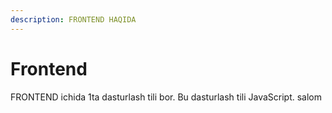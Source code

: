 ```yaml
---
description: FRONTEND HAQIDA
---
```


# Frontend

FRONTEND ichida 1ta dasturlash tili bor. Bu dasturlash tili JavaScript. salom
